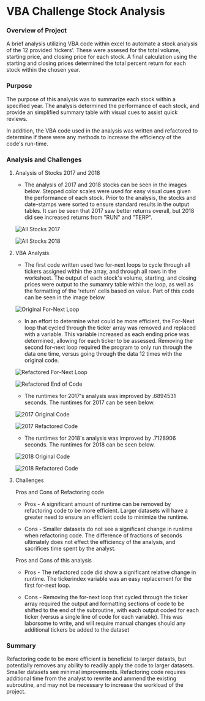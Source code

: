 # **VBA Challenge Stock Analysis**

### Overview of Project

A brief analysis utilizing VBA code within excel to automate a stock analysis of the 12 provided 'tickers'. These were assesed for the total volume, starting price, and closing price for each stock. A final calculation using the starting and closing prices determined the total percent return for each stock within the chosen year. 

### Purpose

The purpose of this analysis was to summarize each stock within a specified year. The analysis determined the performance of each stock, and provide an simplified summary table with visual cues to assist quick reviews. 

In addition, the VBA code used in the analysis was written and refactored to determine if there were any methods to increase the efficiency of the code's run-time. 

### Analysis and Challenges

1. Analysis of Stocks 2017 and 2018

   * The analysis of 2017 and 2018 stocks can be seen in the images below. Stepped color scales were used for easy visual cues given the performance of each stock. Prior to the analysis, the stocks and date-stamps were sorted to ensure standard results in the output tables. It can be seen that 2017 saw better returns overall, but 2018 did see increased returns from "RUN" and "TERP".

    ![All Stocks 2017](/VBA_Module_02/Project_Pictures/All_Stocks_2017.png "All Stocks 2017 Summary")

    ![All Stocks 2018](/VBA_Module_02/Project_Pictures/All_Stocks_2018.png "All Stocks 2017 Summary")

2. VBA Analysis

   *  The first code written used two for-next loops to cycle through all tickers assigned within the array, and through all rows in the worksheet. The output of each stock's volume, starting, and closing prices were output to the sumamry table within the loop, as well as the formatting of the 'return' cells based on value. Part of this code can be seen in the image below.

    ![Original For-Next Loop](/VBA_Module_02/Project_Pictures/Original_For_Loop_Code.png "Example of the original code")

   *  In an effort to determine what could be more efficient, the For-Next loop that cycled through the ticker array was removed and replaced with a variable. This variable increased as each ending price was determined, allowing for each ticker to be assessed. Removing the second for-next loop required the program to only run through the data one time, versus going through the data 12 times with the original code. 

    ![Refactored For-Next Loop](/VBA_Module_02/Project_Pictures/Refactored_table_outside_For_Loop.png "Example of the refactored code loop")

    ![Refactored End of Code](/VBA_Module_02/Project_Pictures/Refactored_formatting_outside_For_loop.png "Example of the output code and formatting")

    * The runtimes for 2017's analysis was improved by .6894531 seconds. The runtimes for 2017 can be seen below.

    ![2017 Original Code](/VBA_Module_02/Project_Pictures/Original_2017.png "2017 Original code runtime")

    ![2017 Refactored Code](/VBA_Module_02/Project_Pictures/refactored_2017.png "2017 Refactored code runtime")

   *  The runtimes for 2018's analysis was improved by .7128906 seconds. The runtimes for 2018 can be seen below.


     ![2018 Original Code](/VBA_Module_02/Project_Pictures/Original_2018.png "2018 Original code runtime")

     ![2018 Refactored Code](/VBA_Module_02/Project_Pictures/refactored_2018.png "2018 Refactored code runtime")

3. Challenges

    Pros and Cons of Refactoring code

      * Pros - A significant amount of runtime can be removed by refactoring code to be more efficient. Larger datasets will have a greater need to ensure an efficient code to minimize the runtime. 

      * Cons - Smaller datasets do not see a significant change in runtime when refactoring code. The difference of fractions of seconds ultimately does not effect the efficiency of the analysis, and sacrifices time spent by the analyst.

    Pros and Cons of this analysis

      * Pros - The refactored code did show a significant relative change in runtime. The tickerindex variable was an easy replacement for the first for-next loop. 

      * Cons - Removing the for-next loop that cycled through the ticker array required the output and formatting sections of code to be shifted to the end of the subroutine, with each output coded for each ticker (versus a single line of code for each variable). This was laborsome to write, and will require manual changes should any additional tickers be added to the dataset 

### Summary

Refactoring code to be more efficient is beneficial to larger datasts, but potentially removes any ability to readily apply the code to larger datasets. Smaller datasets see minimal improvements. Refactoring code requires additional time from the analyst to rewrite and ammend the existing subroutine, and may not be necessary to increase the workload of the project.
